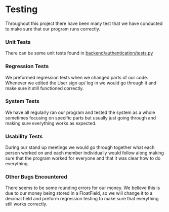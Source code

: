 # Testing

Throughout this project there have been many test that we have conducted to make sure that our program runs correctly.

### Unit Tests
There can be some unit tests found in [backend/authentication/tests.py](../backend/authentication/tests.py)

### Regression Tests
We preformed regression tests when we changed parts of our code. Whenever we edited the User sign up/ log in we would go 
through it and make sure it still functioned correctly.

### System Tests
We have all regularly ran our program and tested the system as a whole sometimes focusing on specific parts but usually
just going through and making sure everything works as expected.

### Usability Tests
During our stand up meetings we would go through together what each person worked on and each member individually would
follow along making sure that the program worked for everyone and that it was clear how to do everything. 


### Other Bugs Encountered 
There seems to be some rounding errors for our money. We believe this is due to our money being stored in a FloatField, 
so we will change it to a decimal field and preform regression testing to make sure that everything still works 
correctly. 
